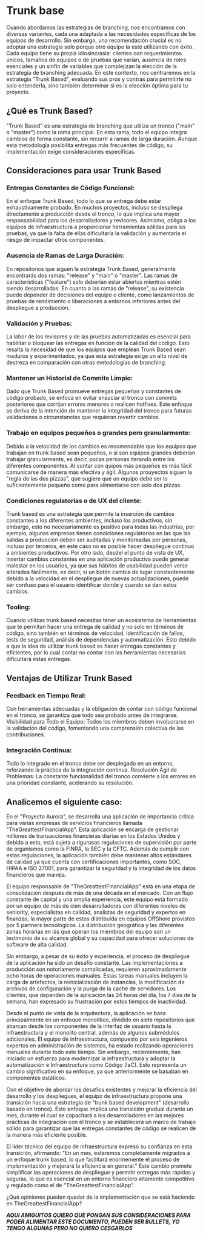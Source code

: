 # Trunk base
Cuando abordamos las estrategias de branching, nos encontramos con diversas variantes, cada una adaptada a las necesidades específicas de los equipos de desarrollo. Sin embargo, una recomendación crucial es no adoptar una estrategia solo porque otro equipo la esté utilizando con éxito. Cada equipo tiene su propia idiosincrasia: clientes con requerimientos únicos, tamaños de equipos o de pruebas que varían, ausencia de roles esenciales y un sinfín de variables que complejizan la elección de la estrategia de branching adecuada. En este contexto, nos centraremos en la estrategia "Trunk Based", evaluando sus pros y contras para permitirte no solo entenderla, sino también determinar si es la elección óptima para tu proyecto.
 
## ¿Qué es Trunk Based?
 
"Trunk Based" es una estrategia de branching que utiliza un tronco ("main" o "master") como la rama principal. En esta rama, todo el equipo integra cambios de forma constante, sin recurrir a ramas de larga duración. Aunque esta metodología posibilita entregas más frecuentes de código, su implementación exige consideraciones específicas.
 
## Consideraciones para usar Trunk Based
 
### Entregas Constantes de Código Funcional:
 
En el enfoque Trunk Based, todo lo que se entrega debe estar exhaustivamente probado. En muchos proyectos, incluso se despliega directamente a producción desde el tronco, lo que implica una mayor responsabilidad para los desarrolladores y revisores. Asimismo, obliga a los equipos de infraestructura a proporcionar herramientas sólidas para las pruebas, ya que la falta de ellas dificultaría la validación y aumentaría el riesgo de impactar otros componentes.
 
### Ausencia de Ramas de Larga Duración:
 
En repositorios que siguen la estrategia Trunk Based, generalmente encontrarás dos ramas: "release" y "main" o "master". Las ramas de características ("feature") solo deberían estar abiertas mientras estén siendo desarrolladas. En cuanto a las ramas de "release", su existencia puede depender de decisiones del equipo o cliente, como lanzamientos de pruebas de rendimiento o liberaciones a entornos inferiores antes del despliegue a producción.
 
### Validación y Pruebas:
 
La labor de los revisores y de las pruebas automatizadas es esencial para habilitar o bloquear las entregas en función de la calidad del código. Esto resalta la necesidad de que los equipos que emplean Trunk Based sean maduros y experimentados, ya que esta estrategia exige un alto nivel de destreza en comparación con otras metodologías de branching.
 
 
### Mantener un Historial de Commits Limpio:
 
Dado que Trunk Based promueve entregas pequeñas y constantes de código probado, se enfoca en evitar ensuciar el tronco con commits posteriores que corrijan errores menores o realicen hotfixes. Este enfoque se deriva de la intención de mantener la integridad del tronco para futuras validaciones o circunstancias que requieran revertir cambios.
 
### Trabajo en equipos pequeños o grandes pero granularmente:
 
Debido a la velocidad de los cambios es recomendable que los equipos que trabajan en trunk based sean pequeños, o si son equipos grandes deberían trabajar granularmente, es decir, pocas personas iterando entre los diferentes componentes. Al contar con quipos más pequeños es más fácil comunicarse de manera más efectiva y ágil. Algunos prouyectos siguen la "regla de las dos pizzas", que sugiere que un equipo debe ser lo suficientemente pequeño como para alimentarse con solo dos pizzas.
 
### Condiciones regulatorias o de UX del cliente:
 
Trunk based es una estrategia que permite la inserción de cambios constantes a los diferentes ambientes, incluso los productivos, sin embargo, esto no necesariamente es positivo para todas las industrias, por ejemplo, algunas empresas tienen condiciones regulatorias en las que las salidas a producción deben ser auditadas y monitoreadas por personas, incluso por terceros, en este caso no es posible hacer despliegue continuo a ambientes productivos. Por otro lado, desdel el punto de vista de UX, insertar cambios constantes en una aplicación productiva puede generar malestar en los usuarios, ya que sus hábitos de usabilidad pueden verse alterados fácilmente, es decir, si un botón cambia de lugar constantemente debido a la velocidad en el despliegue de nuevas actualizaciones, puede ser confuso para el usuario identificar donde y cuando se dan estos cambios.
 
### Tooling:
 
Cuando utilizas trunk based necesitas tener un ecosistema de herramientas que te permitan hacer una entrega de calidad y no solo en términos de código, sino también en términos de velocidad, identificación de fallos, tests de seguridad, análisis de dependencias y automatización. Esto debido a que la idea de utilizar trunk based es hacer entregas constantes y eficientes, por lo cual contar no contar con las herramientas necesarias dificultará estas entregas.
 
## Ventajas de Utilizar Trunk Based
 
### Feedback en Tiempo Real:
 
Con herramientas adecuadas y la obligación de contar con código funcional en el tronco, se garantiza que todo sea probado antes de integrarse.
 Visibilidad para Todo el Equipo: Todos los miembros deben involucrarse en la validación del código, fomentando una comprensión colectiva de las contribuciones.
 
### Integración Continua:
 
Todo lo integrado en el tronco debe ser desplegado en un entorno, reforzando la práctica de la integración continua.
 Resolución Ágil de Problemas: La constante funcionalidad del tronco convierte a los errores en una prioridad constante, acelerando su resolución.
 
## Analicemos el siguiente caso:
 
En el "Proyecto Aurora", se desarrolla una aplicación de importancia crítica para varias empresas de servicios financieros llamada "TheGreattestFinancialApp". Esta aplicación se encarga de gestionar millones de transacciones financieras diarias en los Estados Unidos y debido a esto, está sujeta a rigurosas regulaciones de supervisión por parte de organismos como la FINRA, la SEC y la CFTC. Además de cumplir con estas regulaciones, la aplicación también debe mantener altos estándares de calidad ya que cuenta con certificaciones importantes, como SOC, HIPAA e ISO 27001, para garantizar la seguridad y la integridad de los datos financieros que maneja.
 
El equipo responsable de "TheGreattestFinancialApp" está en una etapa de consolidación después de más de una década en el mercado. Con un flujo constante de capital y una amplia experiencia, este equipo está formado por un equipo de más de cien desarrolladores con diferentes niveles de seniority, especialistas en calidad, analistas de seguridad y expertos en finanzas, la mayor parte de estos distribuída en equipos OffShore provistos por 5 partners tecnológicos. La distribución geográfica y las diferentes zonas horarias en las que operan los miembros del equipo son un testimonio de su alcance global y su capacidad para ofrecer soluciones de software de alta calidad.
 
Sin embargo, a pesar de su éxito y experiencia, el proceso de despliegue de la aplicación ha sido un desafío constante. Las implementaciones a producción son notoriamente complicadas, requieren aproximadamente ocho horas de operaciones manuales. Estas tareas manuales incluyen la carga de artefactos, la reinicialización de instancias, la modificación de archivos de configuración y la purga de la caché de servidores. Los clientes, que dependen de la aplicación las 24 horas del día, los 7 días de la semana, han expresado su frustración por estos tiempos de inactividad.
 
Desde el punto de vista de la arquitectura, la aplicación se basa principalmente en un enfoque monolítico, dividido en siete repositorios que abarcan desde los componentes de la interfaz de usuario hasta la infraestructura y el monolito central, además de algunos submódulos adicionales. El equipo de infraestructura, compuesto por seis ingenieros expertos en administración de sistemas, ha estado realizando operaciones manuales durante todo este tiempo. Sin embargo, recientemente, han iniciado un esfuerzo para modernizar la infraestructura y adoptar la automatización e Infraestructura como Código (IaC). Esto representa un cambio significativo en su enfoque, ya que anteriormente se basaban en componentes estáticos.
 
Con el objetivo de abordar los desafíos existentes y mejorar la eficiencia del desarrollo y los despliegues, el equipo de infraestructura propone una transición hacia una estrategia de "trunk based development" (desarrollo basado en tronco). Este enfoque implica una transición gradual durante un mes, durante el cual se capacitará a los desarrolladores en las mejores prácticas de integración con el tronco y se establecerá un marco de trabajo sólido para garantizar que las entregas constantes de código se realicen de la manera más eficiente posible.
 
El líder técnico del equipo de infraestructura expresó su confianza en esta transición, afirmando: "En un mes, estaremos completamente migrados a un enfoque trunk based, lo que facilitará enormemente el proceso de implementación y mejorará la eficiencia en general." Este cambio promete simplificar las operaciones de despliegue y permitir entregas más rápidas y seguras, lo que es esencial en un entorno financiero altamente competitivo y regulado como el de "TheGreattestFinancialApp".
 
¿Qué opiniones pueden quedar de la implementación que se está haciendo en TheGreattestFinancialApp?
 
 
___AQUI AMIGUITOS QUIERO QUE PONGAN SUS CONSIDERACIONES PARA PODER ALIMENTAR ESTE DOCUMENTO, PUEDEN SER BULLETS, YO TENGO ALGUNAS PERO NO QUIERO CESGARLOS___
